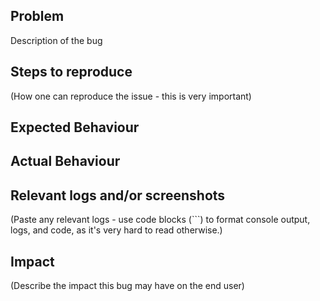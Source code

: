 ## Problem

Description of the bug

## Steps to reproduce

(How one can reproduce the issue - this is very important)

## Expected Behaviour


## Actual Behaviour



## Relevant logs and/or screenshots

(Paste any relevant logs - use code blocks (```) to format console output, logs, and code, as
it's very hard to read otherwise.)

## Impact
(Describe the impact this bug may have on the end user)


